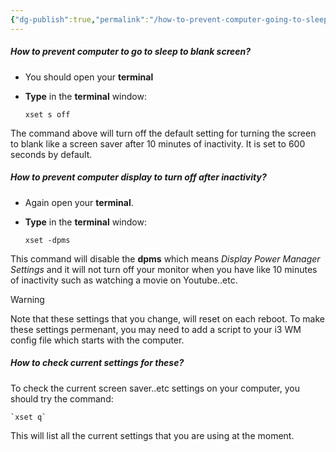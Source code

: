 ```yaml
---
{"dg-publish":true,"permalink":"/how-to-prevent-computer-going-to-sleep-or-turn-display-off/","noteIcon":""}
---
```


##### How to prevent computer to go to sleep to blank screen?
- You should open your **terminal**
- **Type** in the **terminal** window: 
	
	`xset s off`

The command above will turn off the default setting for turning the screen to blank like a screen saver after 10 minutes of inactivity. It is set to 600 seconds by default.

##### How to prevent computer display to turn off after inactivity?
- Again open your **terminal**.
- **Type** in the **terminal** window:
	
	`xset -dpms`

This command will disable the **dpms** which means *Display Power Manager Settings* and it will not turn off your monitor when you have like 10 minutes of inactivity such as watching a movie on Youtube..etc.

> [!Warning]
> Note that these settings that you change, will reset on each reboot. To make these settings permenant, you may need to add a script to your i3 WM config file which starts with the computer.

##### How to check current settings for these?
To check the current screen saver..etc settings on your computer, you should try the command:
	
	`xset q`

This will list all the current settings that you are using at the moment.

